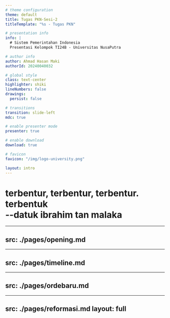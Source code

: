 ```yaml
---
# theme configuration
theme: default
title: Tugas PKN-Sesi-2
titleTemplate: "%s - Tugas PKN"

# presentation info
info: |
  # Sistem Pemerintahan Indonesia
  Presentasi Kelompok TI24B - Universitas NusaPutra

# author info
author: Ahmad Hasan Maki
authorId: 20240040032

# global style
class: text-center
highlighter: shiki
lineNumbers: false
drawings:
  persist: false

# transitions
transition: slide-left
mdc: true

# enable presenter mode
presenter: true

# enable download
download: true

# favicon
favicon: "/img/logo-university.png"

layout: intro
---
```


# terbentur, terbentur, terbentur. <br> terbentuk<br> --datuk ibrahim tan malaka

---
src: ./pages/opening.md
---

---
src: ./pages/timeline.md
---

---
src: ./pages/ordebaru.md
---

---
src: ./pages/reformasi.md
layout: full
---

<!-- Global style overrides -->
<style>
.slidev-layout {
  h1 {
    @apply text-3xl font-bold mb-4;
  }

  p {
    @apply text-lg leading-relaxed;
  }
}
</style>
